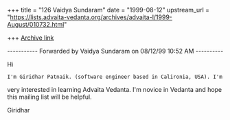 +++
title = "126 Vaidya Sundaram"
date = "1999-08-12"
upstream_url = "https://lists.advaita-vedanta.org/archives/advaita-l/1999-August/010732.html"

+++
[Archive link](https://lists.advaita-vedanta.org/archives/advaita-l/1999-August/010732.html)

----------- Forwarded by Vaidya Sundaram on 08/12/99 10:52 AM ----------

Hi

    I'm Giridhar Patnaik. (software engineer based in Calironia, USA). I'm
very interested in learning Advaita Vedanta. I'm novice in Vedanta and hope
this mailing
list will be helpful.

   Giridhar

